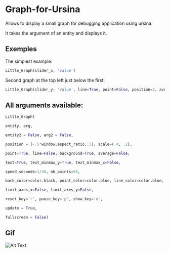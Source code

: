 # Graph-for-Ursina

Allows to display a small graph for debugging application using ursina.

It takes the argument of an entity and displays it.

## Exemples

The simplest example:
```python
Little_Graph(slider_x, 'value')
```

Second graph at the top left just below the first:
```python
Little_Graph(slider_y, 'value', line=True, point=False, position=2, average=True)
```

## All arguments available:
```python
Little_Graph(

entity, arg,                                                                #Choice of the entity to display and its argument. The argument must be a string

entity2 = False, arg2 = False,                                              #If we want to put a second argument on the graph. Works like the 1st. It is better to stack the graphs, to make two graphs with two different arguments at the same position.

position = (-.5*window.aspect_ratio,.5), scale=(.4, .2),                    #The position on the screen, the origin being at the top left of the graph, ans the scale in x and y. Both can be an int

point=True, line=False, background=True, average=False,                     #If we want to display points, lines, the background and the average

text=True, text_minmax_y=True, text_minmax_x=False,                         #If we want to display text in general, the max, min and middle value of x or y

speed_seconde=1/30, nb_points=50,                                           #The refresh rate in seconds and the number of points to display

back_color=color.black, point_color=color.blue, line_color=color.blue,      #Allows you to choose the colors

limit_axes_x=False, limit_axes_y=False,                                     #If we want to set the min and max value of the axis (ex: (-5, 5))

reset_key='r', pause_key='p', show_key='o',                                 #The keys to reset, pause and display or not the graph

update = True,                                                              #If we want to update the graph

fullscreen = False)                                                         #If we want to display the graph in fullscreen
```

## Gif

![Alt Text](https://media.giphy.com/media/mbHgScN7XroodbaJQp/source.gif)
